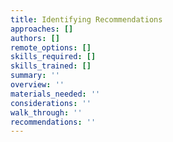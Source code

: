 ```yaml
---
title: Identifying Recommendations
approaches: []
authors: []
remote_options: []
skills_required: []
skills_trained: []
summary: ''
overview: ''
materials_needed: ''
considerations: ''
walk_through: ''
recommendations: ''
---
```



